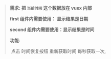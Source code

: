 > **需求: 把 `当前时间` 这个数据放在 vuex 内部** 
>
> **first 组件内需要使用： 显示结果是日期**
>
> **second 组件内需要使用：显示结果是时间**
>
> **功能**:
>
> ​	点击 时间恢复按钮 重新获取时间 每秒获取一次,
>